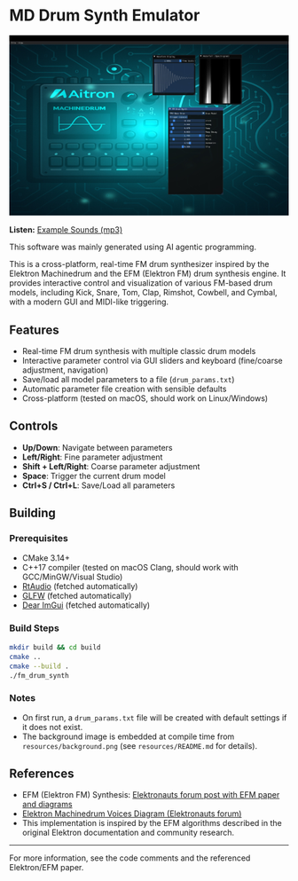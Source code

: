 # MD Drum Synth Emulator

![MD Drum Synth UI](md-drum-synth.jpg)

**Listen:** [Example Sounds (mp3)](md-drum-synth-examples.mp3)

This software was mainly generated using AI agentic programming.

This is a cross-platform, real-time FM drum synthesizer inspired by the Elektron Machinedrum and the EFM (Elektron FM) drum synthesis engine. It provides interactive control and visualization of various FM-based drum models, including Kick, Snare, Tom, Clap, Rimshot, Cowbell, and Cymbal, with a modern GUI and MIDI-like triggering.

## Features
- Real-time FM drum synthesis with multiple classic drum models
- Interactive parameter control via GUI sliders and keyboard (fine/coarse adjustment, navigation)
- Save/load all model parameters to a file (`drum_params.txt`)
- Automatic parameter file creation with sensible defaults
- Cross-platform (tested on macOS, should work on Linux/Windows)

## Controls
- **Up/Down**: Navigate between parameters
- **Left/Right**: Fine parameter adjustment
- **Shift + Left/Right**: Coarse parameter adjustment
- **Space**: Trigger the current drum model
- **Ctrl+S / Ctrl+L**: Save/Load all parameters

## Building

### Prerequisites
- CMake 3.14+
- C++17 compiler (tested on macOS Clang, should work with GCC/MinGW/Visual Studio)
- [RtAudio](https://github.com/thestk/rtaudio) (fetched automatically)
- [GLFW](https://github.com/glfw/glfw) (fetched automatically)
- [Dear ImGui](https://github.com/ocornut/imgui) (fetched automatically)

### Build Steps
```sh
mkdir build && cd build
cmake ..
cmake --build .
./fm_drum_synth
```

### Notes
- On first run, a `drum_params.txt` file will be created with default settings if it does not exist.
- The background image is embedded at compile time from `resources/background.png` (see `resources/README.md` for details).

## References
- EFM (Elektron FM) Synthesis: [Elektronauts forum post with EFM paper and diagrams](https://www.elektronauts.com/t/md-voices-diagram/173460/16)
- [Elektron Machinedrum Voices Diagram (Elektronauts forum)](https://www.elektronauts.com/t/md-voices-diagram/173460/16)
- This implementation is inspired by the EFM algorithms described in the original Elektron documentation and community research.

---

For more information, see the code comments and the referenced Elektron/EFM paper.
